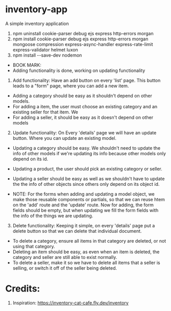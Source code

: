 # inventory-app

A simple inventory application

1. npm uninstall cookie-parser debug ejs express http-errors morgan
2. npm install cookie-parser debug ejs express http-errors morgan mongoose compression express-async-handler express-rate-limit express-validator helmet luxon
3. npm install --save-dev nodemon



- BOOK MARK: 
- Adding functionality is done, working on updating functionality

1. Add functionality: Have an add button on every 'list' page. This button leads to a "form" page, where you can add a new item.
  - Adding a category should be easy as it shouldn't depend on other models.
  - For adding a item, the user must choose an existing category and an existing
    seller for that item. We 
  - For adding a seller, it should be easy as it doesn't depend on other models

2. Update functionality: On Every 'details' page we will have an update button. Where
  you can update an existing model.
  - Updating a category should be easy. We shouldn't need to update the info of other 
    models if we're updating its info because other models only depend on its id.
  - Updating a product, the user should pick an existing category or seller. 
  - Updating a seller should be easy as well as we shouldn't have to update the 
    the info of other objects since others only depend on its object id.

- NOTE: For the forms when adding and updating a model object, we make those reusable components
  or partials, so that we can reuse htem on the 'add' route and the 'update' route. Now for 
  adding, the form fields should be empty, but when updating we fill the form fields with the
  info of the things we are updating.

3. Delete functionality: Keeping it simple, on every 'details' page put a delete button so that we can 
  delete that individual document. 
  - To delete a category, ensure all items in that category are deleted, or not using that category.
  - Deleting an item should be easy, as even when an item is deleted, the category and seller are 
    still able to exist normally.
  - To delete a seller, make it so we have to delete all items that a seller is selling, or 
    switch it off of the seller being deleted.




# Credits:

1. Inspiration: https://inventory-cat-cafe.fly.dev/inventory
